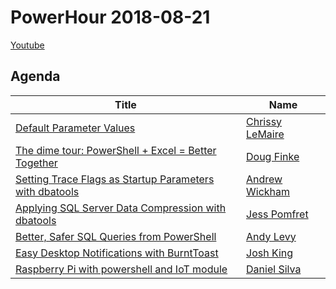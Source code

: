 # PowerHour 2018-08-21

[Youtube](https://www.youtube.com/watch?v=fDQvdIEda_c)

## Agenda

Title                                                                                      | Name
------------------------------------------------------------------------------------------ | ----------------------------------------------------
[Default Parameter Values](potatoqualitee)                                                 | [Chrissy LeMaire](https://github.com/potatoqualitee)
[The dime tour: PowerShell + Excel = Better Together](dfinke)                              | [Doug Finke](https://github.com/dfinke)
[Setting Trace Flags as Startup Parameters with dbatools](awickham10)                      | [Andrew Wickham](https://github.com/awickham10)
[Applying SQL Server Data Compression with dbatools](jpomfret)                             | [Jess Pomfret](https://github.com/jpomfret)
[Better, Safer SQL Queries from PowerShell](alevyinroc)                                    | [Andy Levy](https://github.com/alevyinroc)
[Easy Desktop Notifications with BurntToast](Windos)                                       | [Josh King](https://github.com/Windos)
[Raspberry Pi with powershell and IoT module](DanielSSilva)                                | [Daniel Silva](https://github.com/DanielSSilva)

